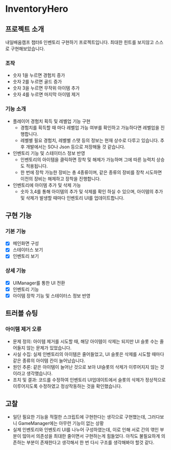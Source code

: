 # InventoryHero
## 프로젝트 소개
내일배움캠프 챕터6 인벤토리 구현하기 프로젝트입니다.
최대한 힌트를 보지않고 스스로 구현해보았습니다.

### 조작
- 숫자 1을 누르면 경험치 증가
- 숫자 2를 누르면 골드 증가
- 숫자 3을 누르면 무작위 아이템 추가
- 숫자 4를 누르면 마지막 아이템 제거

### 기능 소개
- 플레이어 경험치 획득 및 레벨업 기능 구현
    - 경험치를 획득할 때 마다 레벨업 가능 여부를 확인하고 가능하다면 레벨업을 진행합니다.
    - 레벨별 필요 경험치, 레벨별 스탯 등의 정보는 현재 상수로 다루고 있습니다. 추후 개발에서는 SO나 Json 등으로 저장해둘 것 같습니다.
- 인벤토리 기능 및 스테이터스 정보 반영
    - 인벤토리의 아이템을 클릭하면 장착 및 해제가 가능하며 그에 따른 능력치 상승도 적용됩니다.
    - 한 번에 장착 가능한 장비는 총 4종류이며, 같은 종류의 장비를 장착 시도하면 이전의 장비는 해제하고 장착을 진행합니다.
- 인벤토리에 아이템 추가 및 삭제 가능
    - 숫자 3,4를 통해 아이템의 추가 및 삭제를 확인 하실 수 있으며, 아이템의 추가 및 삭제가 발생할 때마다 인벤토리 UI를 업데이트합니다.

## 구현 기능

### 기본 기능
- [x] 메인화면 구성
- [X] 스테이터스 보기
- [X] 인벤토리 보기

### 상세 기능
- [x] UIManager를 통한 UI 전환
- [x] 인벤토리 기능
- [x] 아이템 장착 기능 및 스테이터스 정보 반영

## 트러블 슈팅

### 아이템 제거 오류
- 문제 정의: 아이템 제거를 시도할 때, 해당 아이템이 삭제는 되지만 UI 슬롯 수는 줄어들지 않는 문제가 있었습니다.
- 사실 수집: 실제 인벤토리의 아이템은 줄어들었고, UI 슬롯은 삭제를 시도할 때마다 같은 종류의 아이템 칸이 늘어났습니다.
- 원인 추론: 같은 아이템이 늘어난 것으로 보아 UI슬롯의 삭제가 이루어지지 않는 것이라고 생각했습니다.
- 조치 및 결과: 코드를 수정하여 인벤토리 UI업데이트에서 슬롯의 삭제가 정상적으로 이루어지도록 수정하였고 정상작동하는 것을 확인했습니다.

## 고찰
- 일단 필요한 기능을 적절한 스크립트에 구현한다는 생각으로 구현했는데, 그러다보니 GameManager에는 아무런 기능이 없는 상황
- 실제 인벤토리와 인벤토리 UI를 나누어 구성하였는데, 이로 인해 서로 간의 엮인 부분이 많아서 의존성을 최대한 줄이면서 구현하는게 힘들었다. 아직도 불필요하게 의존하는 부분이 존재한다고 생각해서 한 번 다시 구조를 생각해봐야 할것 같다.
